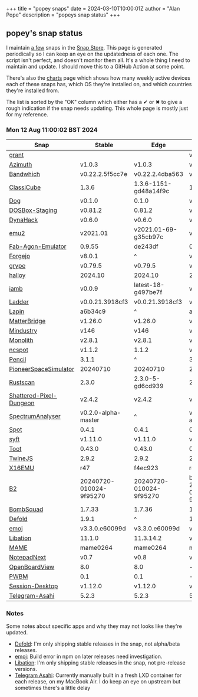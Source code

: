 +++
title = "popey snaps"
date = 2024-03-10T10:00:01Z
author = "Alan Pope"
description = "popeys snap status"
+++

## popey's snap status

I maintain [a few](https://snapcraft.io/publisher/popey) snaps in the [Snap Store](https://snapcraft.io). This page is generated periodically so I can keep an eye on the updatedness of each one. The script isn't perfect, and doesn't monitor them all. It's a whole thing I need to maintain and update. I should move this to a GitHub Action at some point.

There's also the [charts](/blog/charts) page which shows how many weekly active devices each of these snaps has, which OS they're installed on, and which countries they're installed from.

The list is sorted by the "OK" column which either has a ✔ or ✖ to give a rough indication if the snap needs updating. This whole page is mostly just for my reference. 

### Mon 12 Aug 11:00:02 BST 2024
| Snap | Stable | Edge | Upstream | OK? |
| - | - | - | - | - |
| [grant](https://snapcraft.io/grant) |  | | v0.2.1 | ✖ |
| [Azimuth](https://snapcraft.io/azimuth) | v1.0.3 | v1.0.3 | v1.0.3 | ✔ |
| [Bandwhich](https://snapcraft.io/bandwhich) | v0.22.2.5f5cc7e | v0.22.2.4dba563 | v0.22.2 | ✔ |
| [ClassiCube](https://snapcraft.io/classicube) | 1.3.6 | 1.3.6-1151-gd48a14f9c | 1.3.6 | ✔ |
| [Dog](https://snapcraft.io/dog) | v0.1.0 | 0.1.0 | v0.1.0 | ✔ |
| [DOSBox-Staging](https://snapcraft.io/dosbox-staging) | v0.81.2 | 0.81.2 | v0.81.2 | ✔ |
| [DynaHack](https://snapcraft.io/dynahack) | v0.6.0 | v0.6.0 | v0.6.0 | ✔ |
| [emu2](https://snapcraft.io/emu2) | v2021.01 | v2021.01-69-g35cb97c | v2021.01 | ✔ |
| [Fab-Agon-Emulator](https://snapcraft.io/fab-agon-emulator) | 0.9.55 | de243df | 0.9.55 | ✔ |
| [Forgejo](https://snapcraft.io/forgejo) | v8.0.1 | ^ | v8.0.1 | ✔ |
| [grype](https://snapcraft.io/grype) | v0.79.5 | v0.79.5 | v0.79.5 | ✔ |
| [halloy](https://snapcraft.io/halloy) | 2024.10 | 2024.10 | 2024.10 | ✔ |
| [iamb](https://snapcraft.io/iamb) | v0.0.9 | latest-18-g497be7f | v0.0.9 | ✔ |
| [Ladder](https://snapcraft.io/ladder) | v0.0.21.3918cf3 | v0.0.21.3918cf3 | v0.0.21 | ✔ |
| [Lapin](https://snapcraft.io/lapin) | a6b34c9 | ^ | a6b34c9 | ✔ |
| [MatterBridge](https://snapcraft.io/matterbridge) | v1.26.0 | v1.26.0 | v1.26.0 | ✔ |
| [Mindustry](https://snapcraft.io/mindustry) | v146 | v146 | v146 | ✔ |
| [Monolith](https://snapcraft.io/monolith) | v2.8.1 | v2.8.1 | v2.8.1 | ✔ |
| [ncspot](https://snapcraft.io/ncspot) | v1.1.2 | 1.1.2 | v1.1.2 | ✔ |
| [Pencil](https://snapcraft.io/pencil) | 3.1.1 | ^ | 3.1.1 | ✔ |
| [PioneerSpaceSimulator](https://snapcraft.io/pioneer) | 20240710 | 20240710 | 20240710 | ✔ |
| [Rustscan](https://snapcraft.io/rustscan) | 2.3.0 | 2.3.0-5-gd6cd939 | 2.3.0 | ✔ |
| [Shattered-Pixel-Dungeon](https://snapcraft.io/shattered-pixel-dungeon) | v2.4.2 | v2.4.2 | v2.4.2 | ✔ |
| [SpectrumAnalyser](https://snapcraft.io/spectrum-analyser) | v0.2.0-alpha-master | ^ | v0.2.0-alpha | ✔ |
| [Spot](https://snapcraft.io/spot) | 0.4.1 | 0.4.1 | 0.4.1 | ✔ |
| [syft](https://snapcraft.io/syft) | v1.11.0 | v1.11.0 | v1.11.0 | ✔ |
| [Toot](https://snapcraft.io/toot) | 0.43.0 | 0.43.0 | 0.43.0 | ✔ |
| [TwineJS](https://snapcraft.io/twinejs) | 2.9.2 | 2.9.2 | 2.9.2 | ✔ |
| [X16EMU](https://snapcraft.io/x16emu) | r47 | f4ec923 | r47 | ✔ |
| [B2](https://snapcraft.io/b2) | 20240720-010024-9f95270 | 20240720-010024-9f95270 | b2-20240720-010024-9f95270 | ✖ |
| [BombSquad](https://snapcraft.io/bombsquad) | 1.7.33 | 1.7.36 | 1.7.37 | ✖ |
| [Defold](https://snapcraft.io/defold) | 1.9.1 | ^ | 1.9.2-beta | ✖ |
| [emoj](https://snapcraft.io/emoj) | v3.3.0.e60099d | v3.3.0.e60099d | v4.1.0 | ✖ |
| [Libation](https://snapcraft.io/libation) | 11.1.0 | 11.3.14.2 | v11.3.14.2 | ✖ |
| [MAME](https://snapcraft.io/mame) | mame0264 | mame0264 | mame0268 | ✖ |
| [NotepadNext](https://snapcraft.io/notepadnext) | v0.7 | v0.8 | v0.8 | ✖ |
| [OpenBoardView](https://snapcraft.io/openboardview) | 8.0 | 8.0 | - | ✖ |
| [PWBM](https://snapcraft.io/pwbm) | 0.1 | 0.1 | - | ✖ |
| [Session-Desktop](https://snapcraft.io/session-desktop) | v1.12.0 | v1.12.0 | v1.13.0 | ✖ |
| [Telegram-Asahi](https://snapcraft.io/telegram-asahi) | 5.2.3       | 5.2.3 | 5.3.2 | ✖ |

### Notes

Some notes about specific apps and why they may not looks like they're updated.

* [Defold](https://snapcraft.io/defold): I'm only shipping stable releases in the snap, not alpha/beta releases.
* [emoj](https://snapcraft.io/emoj): Build error in npm on later releases need investigation.
* [Libation](https://snapcraft.io/libation): I'm only shipping stable releases in the snap, not pre-release versions. 
* [Telegram Asahi](https://snapcraft.io/telegram-asahi): Currently manually built in a fresh LXD container for each release, on my MacBook Air. I do keep an eye on upstream but sometimes there's a little delay
